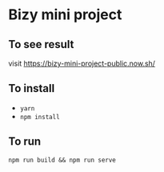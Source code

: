 # Bizy mini project

## To see result

visit https://bizy-mini-project-public.now.sh/

## To install 

* `yarn`
* `npm install`

## To run

`npm run build && npm run serve`
